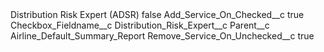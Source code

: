 <?xml version="1.0" encoding="UTF-8"?>
<CustomMetadata xmlns="http://soap.sforce.com/2006/04/metadata" xmlns:xsi="http://www.w3.org/2001/XMLSchema-instance" xmlns:xsd="http://www.w3.org/2001/XMLSchema">
    <label>Distribution Risk Expert (ADSR)</label>
    <protected>false</protected>
    <values>
        <field>Add_Service_On_Checked__c</field>
        <value xsi:type="xsd:boolean">true</value>
    </values>
    <values>
        <field>Checkbox_Fieldname__c</field>
        <value xsi:type="xsd:string">Distribution_Risk_Expert__c</value>
    </values>
    <values>
        <field>Parent__c</field>
        <value xsi:type="xsd:string">Airline_Default_Summary_Report</value>
    </values>
    <values>
        <field>Remove_Service_On_Unchecked__c</field>
        <value xsi:type="xsd:boolean">true</value>
    </values>
</CustomMetadata>
